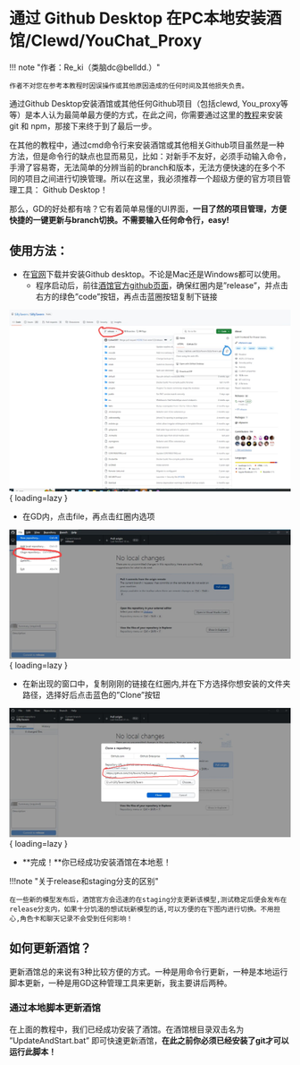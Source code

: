 # 通过 Github Desktop 在PC本地安装酒馆/Clewd/YouChat_Proxy

!!! note "作者：Re_ki（类脑dc@belldd.）"

	作者不对您在参考本教程时因误操作或其他原因造成的任何时间及其他损失负责。

通过Github Desktop安装酒馆或其他任何Github项目（包括clewd, You_proxy等等）是本人认为最简单最方便的方式，在此之间，你需要通过这里的[教程](silly.md)来安装 git 和 npm，那接下来终于到了最后一步。

在其他的教程中，通过cmd命令行来安装酒馆或其他相关Github项目虽然是一种方法，但是命令行的缺点也显而易见，比如：对新手不友好，必须手动输入命令，手滑了容易寄，无法简单的分辨当前的branch和版本，无法方便快速的在多个不同的项目之间进行切换管理。所以在这里，我必须推荐一个超级方便的官方项目管理工具： Github Desktop！

那么，GD的好处都有啥？它有着简单易懂的UI界面，**一目了然的项目管理，方便快捷的一键更新与branch切换。不需要输入任何命令行，easy!**

## 使用方法： 
- 在[官网](https://desktop.github.com/download/)下载并安装Github desktop。不论是Mac还是Windows都可以使用。
	- 程序启动后，前往[酒馆官方github页面](https://github.com/SillyTavern/SillyTavern)，确保红圈内是”release”，并点击右方的绿色”code”按钮，再点击蓝圈按钮复制下链接

![image](gitdesk/down.jpeg){ loading=lazy }

- 在GD内，点击file，再点击红圈内选项

![image](gitdesk/gdsk.jpeg){ loading=lazy }

- 在新出现的窗口中，复制刚刚的链接在红圈内,并在下方选择你想安装的文件夹路径，选择好后点击蓝色的”Clone”按钮

![image](gitdesk/clone.jpeg){ loading=lazy }

- **完成！**你已经成功安装酒馆在本地惹！

!!!note "关于release和staging分支的区别"

	在一些新的模型发布后，酒馆官方会迅速的在staging分支更新该模型,测试稳定后便会发布在release分支内，如果十分饥渴的想试玩新模型的话,可以方便的在下图内进行切换。不用担心,角色卡和聊天记录不会受到任何影响！

## 如何更新酒馆？

更新酒馆总的来说有3种比较方便的方式。一种是用命令行更新，一种是本地运行脚本更新，一种是用GD这种管理工具来更新，我主要讲后两种。

### 通过本地脚本更新酒馆

在上面的教程中，我们已经成功安装了酒馆。在酒馆根目录双击名为 ”UpdateAndStart.bat” 即可快速更新酒馆，**在此之前你必须已经安装了git才可以运行此脚本！**





